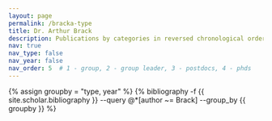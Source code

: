 ```yaml
---
layout: page
permalink: /bracka-type
title: Dr. Arthur Brack
description: Publications by categories in reversed chronological order. Generated by jekyll-scholar.
nav: true
nav_type: false
nav_year: false
nav_order: 5  # 1 - group, 2 - group leader, 3 - postdocs, 4 - phds
---
```


<!-- _pages/bracka-type.md -->
<div class="publications">

{% assign groupby = "type, year" %}
{% bibliography -f {{ site.scholar.bibliography }} --query @*[author ~= Brack] --group_by {{ groupby }} %}

</div>
